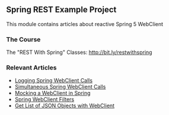 ## Spring REST Example Project

This module contains articles about reactive Spring 5 WebClient

### The Course
The "REST With Spring" Classes: http://bit.ly/restwithspring

### Relevant Articles
- [Logging Spring WebClient Calls](https://www.surya.com/spring-log-webclient-calls)
- [Simultaneous Spring WebClient Calls](https://www.surya.com/spring-webclient-simultaneous-calls)
- [Mocking a WebClient in Spring](https://www.surya.com/spring-mocking-webclient)
- [Spring WebClient Filters](https://www.surya.com/spring-webclient-filters)
- [Get List of JSON Objects with WebClient](https://www.surya.com/spring-webclient-json-list)
